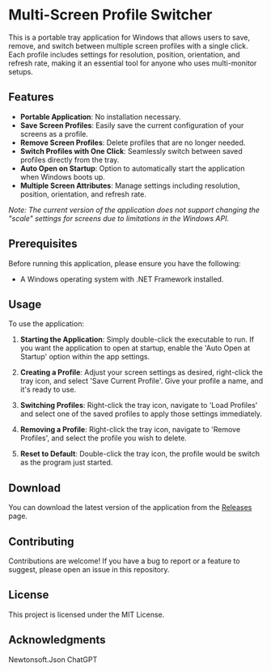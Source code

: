 # Multi-Screen Profile Switcher

This is a portable tray application for Windows that allows users to save, remove, and switch between multiple screen profiles with a single click. Each profile includes settings for resolution, position, orientation, and refresh rate, making it an essential tool for anyone who uses multi-monitor setups.

## Features

- **Portable Application**: No installation necessary.
- **Save Screen Profiles**: Easily save the current configuration of your screens as a profile.
- **Remove Screen Profiles**: Delete profiles that are no longer needed.
- **Switch Profiles with One Click**: Seamlessly switch between saved profiles directly from the tray.
- **Auto Open on Startup**: Option to automatically start the application when Windows boots up.
- **Multiple Screen Attributes**: Manage settings including resolution, position, orientation, and refresh rate.

*Note: The current version of the application does not support changing the "scale" settings for screens due to limitations in the Windows API.*

## Prerequisites

Before running this application, please ensure you have the following:
- A Windows operating system with .NET Framework installed.

## Usage

To use the application:

1. **Starting the Application**: Simply double-click the executable to run. If you want the application to open at startup, enable the 'Auto Open at Startup' option within the app settings.

2. **Creating a Profile**: Adjust your screen settings as desired, right-click the tray icon, and select 'Save Current Profile'. Give your profile a name, and it's ready to use.

3. **Switching Profiles**: Right-click the tray icon, navigate to 'Load Profiles' and select one of the saved profiles to apply those settings immediately.

4. **Removing a Profile**: Right-click the tray icon, navigate to 'Remove Profiles', and select the profile you wish to delete.

5. **Reset to Default**: Double-click the tray icon, the profile would be switch as the program just started.

## Download

You can download the latest version of the application from the [Releases](https://github.com/Hocti/Screen-Profile-Switcher) page.

## Contributing

Contributions are welcome! If you have a bug to report or a feature to suggest, please open an issue in this repository.

## License

This project is licensed under the MIT License.

## Acknowledgments

Newtonsoft.Json
ChatGPT